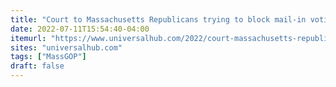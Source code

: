 ```yaml
---
title: "Court to Massachusetts Republicans trying to block mail-in voting: You lose"
date: 2022-07-11T15:54:40-04:00
itemurl: "https://www.universalhub.com/2022/court-massachusetts-republicans-trying-block-mail"
sites: "universalhub.com"
tags: ["MassGOP"]
draft: false
---
```



